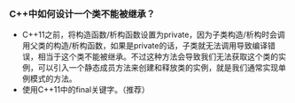 ### C++中如何设计一个类不能被继承？
- C++11之前，将构造函数/析构函数设置为private，因为子类构造/析构时会调用父类的构造/析构函数，如果是private的话，子类就无法调用导致编译错误，相当于这个类不能被继承。不过这种方法会导致我们无法获取这个类的实例，可以引入一个静态成员方法来创建和释放类的实例，就是我们通常实现单例模式的方法。
- 使用C++11中的final关键字。（推荐）